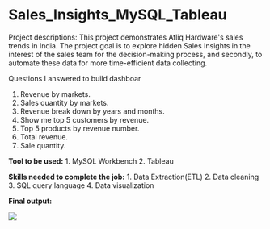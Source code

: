 # Sales_Insights_MySQL_Tableau
Project descriptions: This project demonstrates Atliq Hardware's sales trends in India. The project goal is to explore hidden Sales Insights in the interest of the sales team for the decision-making process, and secondly, to automate these data for more time-efficient data collecting.

Questions I answered to build dashboar
1. Revenue by markets.
2. Sales quantity by markets.
3. Revenue break down by years and months.
4. Show me top 5 customers by revenue.
5. Top 5 products by revenue number.
6. Total revenue.
7. Sale quantity.

**Tool to be used:** 1. MySQL Workbench   2. Tableau

**Skills needed to complete the job:** 1. Data Extraction(ETL)   2. Data cleaning   3. SQL query language   4. Data visualization

**Final output:**

<img src= "https://github.com/tanngnle/Sales_Insights_with_Tableau_and_MySQL/blob/main/Visualisation.png">
